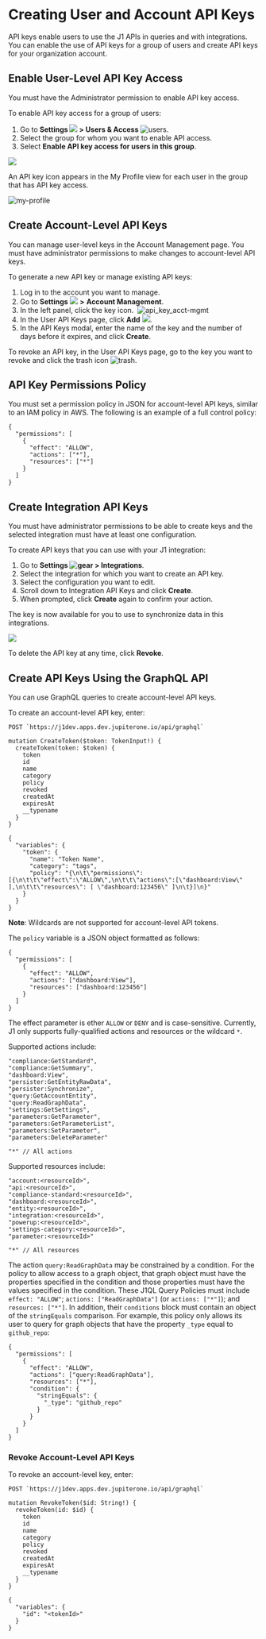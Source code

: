 # Creating User and Account API Keys

API keys enable users to use the J1 APIs in queries and with integrations. You can enable the use of API keys for a group of users and create API keys for your organization account.

## Enable User-Level API Key Access

You must have the Administrator permission to enable API key access.

To enable API key access for a group of users:

1. Go to **Settings ![](../assets/icons/gear.png) > Users & Access** ![users](../assets/icons/users.png).
2. Select the group for whom you want to enable API access.
3. Select **Enable API key access for users in this group**.
   ​

![](../assets/api-key-access-group-enable.png)



An API key icon appears in the My Profile view for each user in the group that has API key access. 



![my-profile](../assets/my-profile-key.png) 



## Create Account-Level API Keys

You can manage user-level keys in the Account Management page. You must have administrator permissions to make changes to account-level API keys.

To generate a new API key or manage existing API keys:

1. Log in to the account you want to manage.
2. Go to **Settings** ![](../assets/icons/gear.png) **>** **Account Management**.
3. In the left panel, click the key icon.
   ​
   ![api_key_acct-mgmt](../assets/api_key_acct-mgmt.png) 
   ​
4. In the User API Keys page, click **Add** ![](../assets/icons/api-keys-plus.png).
5. In the API Keys modal, enter the name of the key and the number of days before it expires, and click **Create**.

To revoke an API key, in the User API Keys page, go to the key you want to revoke and click the trash icon ![trash](../assets/icons/trash.png).

## API Key Permissions Policy

You must set a permission policy in JSON for account-level API keys, similar to an IAM policy in AWS. The following is an example of a full control policy:

```
{
  "permissions": [
    {
      "effect": "ALLOW",
      "actions": ["*"],
      "resources": ["*"]
    }
  ]
}
```



## Create Integration API Keys

You must have administrator permissions to be able to create keys and the selected integration must have at least one
configuration.

To create API keys that you can use with your J1 integration:

1. Go to **Settings ![gear](../assets/icons/gear.png) > Integrations**.
2. Select the integration for which you want to create an API key.
3. Select the configuration you want to edit.
4. Scroll down to Integration API Keys and click **Create**.
5. When prompted, click **Create** again to confirm your action.

The key is now available for you to use to synchronize data in this integrations.


![](../assets/api-integration-create-key.png) 


To delete the API key at any time, click **Revoke**.

## Create API Keys Using the GraphQL API

You can use GraphQL queries to create account-level API keys.

To create an account-level API key, enter:

```
POST `https://j1dev.apps.dev.jupiterone.io/api/graphql`
```

```
mutation CreateToken($token: TokenInput!) {
  createToken(token: $token) {
    token
    id
    name
    category
    policy
    revoked
    createdAt
    expiresAt
    __typename
  }
}
```

```
{
  "variables": {
    "token": {
      "name": "Token Name",
      "category": "tags",
      "policy": "{\n\t\"permissions\": [{\n\t\t\"effect\":\"ALLOW\",\n\t\t\"actions\":[\"dashboard:View\" ],\n\t\t\"resources\": [ \"dashboard:123456\" ]\n\t}]\n}"
    }
  }
}
```

**Note**: Wildcards are not supported for account-level API tokens. 



The `policy` variable is a JSON object formatted as follows:

```
{
  "permissions": [
    {
      "effect": "ALLOW",
      "actions": ["dashboard:View"],
      "resources": ["dashboard:123456"]
    }
  ]
}
```

The effect parameter is ether `ALLOW` or `DENY` and is case-sensitive. Currently, J1 only supports fully-qualified actions and resources or the wildcard `*`.

Supported actions include:

```
"compliance:GetStandard",
"compliance:GetSummary",
"dashboard:View",
"persister:GetEntityRawData",
"persister:Synchronize",
"query:GetAccountEntity",
"query:ReadGraphData",
"settings:GetSettings",
"parameters:GetParameter",
"parameters:GetParameterList",
"parameters:SetParameter",
"parameters:DeleteParameter"

"*" // All actions
```

Supported resources include:

```
"account:<resourceId>",
"api:<resourceId>",
"compliance-standard:<resourceId>",
"dashboard:<resourceId>",
"entity:<resourceId>",
"integration:<resourceId>",
"powerup:<resourceId>",
"settings-category:<resourceId>",
"parameter:<resourceId>"

"*" // All resources
```

The action `query:ReadGraphData` may be constrained by a condition. For the policy to allow access to a graph object, that graph object must have the properties specified in the condition and those properties must have the values specified in the condition.  These J1QL Query Policies must include `effect: "ALLOW"`; `actions: ["ReadGraphData"]` (or `actions: ["*"]`); and `resources: ["*"]`.  In addition, their `conditions` block must contain an object of the `stringEquals` comparison.  For example, this policy only allows its user to query for graph objects that have the property `_type` equal to `github_repo`:

```
{
  "permissions": [
    {
      "effect": "ALLOW",
      "actions": ["query:ReadGraphData"],
      "resources": ["*"],
      "condition": {
        "stringEquals": {
          "_type": "github_repo"
        }
      }
    }
  ]
}
```

### Revoke Account-Level API Keys

To revoke an account-level key, enter:

```
POST `https://j1dev.apps.dev.jupiterone.io/api/graphql`
```

```
mutation RevokeToken($id: String!) {
  revokeToken(id: $id) {
    token
    id
    name
    category
    policy
    revoked
    createdAt
    expiresAt
    __typename
  }
}
```

```
{
  "variables": {
    "id": "<tokenId>"
  }
}
```
